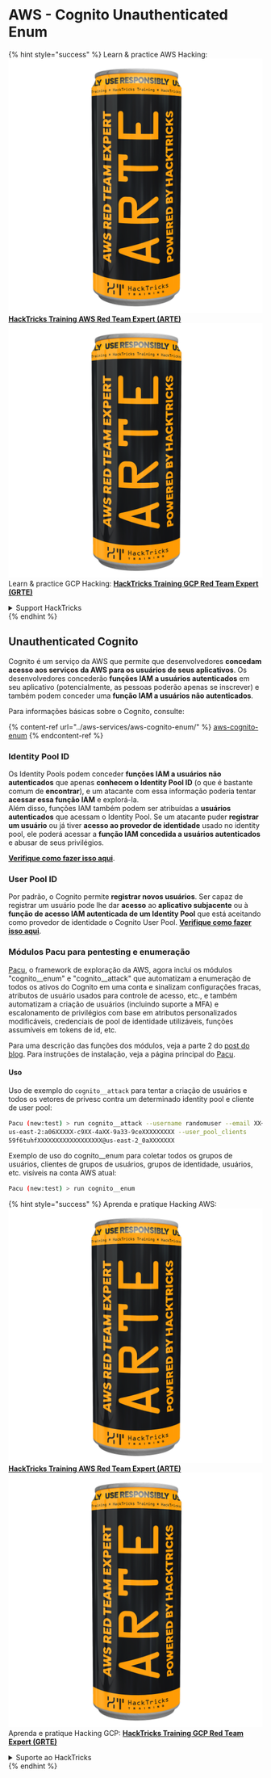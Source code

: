 # AWS - Cognito Unauthenticated Enum

{% hint style="success" %}
Learn & practice AWS Hacking:<img src="../../../.gitbook/assets/image (1) (1) (1).png" alt="" data-size="line">[**HackTricks Training AWS Red Team Expert (ARTE)**](https://training.hacktricks.xyz/courses/arte)<img src="../../../.gitbook/assets/image (1) (1) (1).png" alt="" data-size="line">\
Learn & practice GCP Hacking: <img src="../../../.gitbook/assets/image (2).png" alt="" data-size="line">[**HackTricks Training GCP Red Team Expert (GRTE)**<img src="../../../.gitbook/assets/image (2).png" alt="" data-size="line">](https://training.hacktricks.xyz/courses/grte)

<details>

<summary>Support HackTricks</summary>

* Check the [**subscription plans**](https://github.com/sponsors/carlospolop)!
* **Join the** 💬 [**Discord group**](https://discord.gg/hRep4RUj7f) or the [**telegram group**](https://t.me/peass) or **follow** us on **Twitter** 🐦 [**@hacktricks\_live**](https://twitter.com/hacktricks_live)**.**
* **Share hacking tricks by submitting PRs to the** [**HackTricks**](https://github.com/carlospolop/hacktricks) and [**HackTricks Cloud**](https://github.com/carlospolop/hacktricks-cloud) github repos.

</details>
{% endhint %}

## Unauthenticated Cognito

Cognito é um serviço da AWS que permite que desenvolvedores **concedam acesso aos serviços da AWS para os usuários de seus aplicativos**. Os desenvolvedores concederão **funções IAM a usuários autenticados** em seu aplicativo (potencialmente, as pessoas poderão apenas se inscrever) e também podem conceder uma **função IAM a usuários não autenticados**.

Para informações básicas sobre o Cognito, consulte:

{% content-ref url="../aws-services/aws-cognito-enum/" %}
[aws-cognito-enum](../aws-services/aws-cognito-enum/)
{% endcontent-ref %}

### Identity Pool ID

Os Identity Pools podem conceder **funções IAM a usuários não autenticados** que apenas **conhecem o Identity Pool ID** (o que é bastante comum de **encontrar**), e um atacante com essa informação poderia tentar **acessar essa função IAM** e explorá-la.\
Além disso, funções IAM também podem ser atribuídas a **usuários autenticados** que acessam o Identity Pool. Se um atacante puder **registrar um usuário** ou já tiver **acesso ao provedor de identidade** usado no identity pool, ele poderá acessar a **função IAM concedida a usuários autenticados** e abusar de seus privilégios.

[**Verifique como fazer isso aqui**](../aws-services/aws-cognito-enum/cognito-identity-pools.md).

### User Pool ID

Por padrão, o Cognito permite **registrar novos usuários**. Ser capaz de registrar um usuário pode lhe dar **acesso** ao **aplicativo subjacente** ou à **função de acesso IAM autenticada de um Identity Pool** que está aceitando como provedor de identidade o Cognito User Pool. [**Verifique como fazer isso aqui**](../aws-services/aws-cognito-enum/cognito-user-pools.md#registration).

### Módulos Pacu para pentesting e enumeração

[Pacu](https://github.com/RhinoSecurityLabs/pacu), o framework de exploração da AWS, agora inclui os módulos "cognito\_\_enum" e "cognito\_\_attack" que automatizam a enumeração de todos os ativos do Cognito em uma conta e sinalizam configurações fracas, atributos de usuário usados para controle de acesso, etc., e também automatizam a criação de usuários (incluindo suporte a MFA) e escalonamento de privilégios com base em atributos personalizados modificáveis, credenciais de pool de identidade utilizáveis, funções assumíveis em tokens de id, etc.

Para uma descrição das funções dos módulos, veja a parte 2 do [post do blog](https://rhinosecuritylabs.com/aws/attacking-aws-cognito-with-pacu-p2). Para instruções de instalação, veja a página principal do [Pacu](https://github.com/RhinoSecurityLabs/pacu).

#### Uso

Uso de exemplo do `cognito__attack` para tentar a criação de usuários e todos os vetores de privesc contra um determinado identity pool e cliente de user pool:
```bash
Pacu (new:test) > run cognito__attack --username randomuser --email XX+sdfs2@gmail.com --identity_pools
us-east-2:a06XXXXX-c9XX-4aXX-9a33-9ceXXXXXXXXX --user_pool_clients
59f6tuhfXXXXXXXXXXXXXXXXXX@us-east-2_0aXXXXXXX
```
Exemplo de uso do cognito\_\_enum para coletar todos os grupos de usuários, clientes de grupos de usuários, grupos de identidade, usuários, etc. visíveis na conta AWS atual:
```bash
Pacu (new:test) > run cognito__enum
```
{% hint style="success" %}
Aprenda e pratique Hacking AWS:<img src="../../../.gitbook/assets/image (1) (1) (1).png" alt="" data-size="line">[**HackTricks Training AWS Red Team Expert (ARTE)**](https://training.hacktricks.xyz/courses/arte)<img src="../../../.gitbook/assets/image (1) (1) (1).png" alt="" data-size="line">\
Aprenda e pratique Hacking GCP: <img src="../../../.gitbook/assets/image (2).png" alt="" data-size="line">[**HackTricks Training GCP Red Team Expert (GRTE)**<img src="../../../.gitbook/assets/image (2).png" alt="" data-size="line">](https://training.hacktricks.xyz/courses/grte)

<details>

<summary>Suporte ao HackTricks</summary>

* Confira os [**planos de assinatura**](https://github.com/sponsors/carlospolop)!
* **Junte-se ao** 💬 [**grupo do Discord**](https://discord.gg/hRep4RUj7f) ou ao [**grupo do telegram**](https://t.me/peass) ou **siga**-nos no **Twitter** 🐦 [**@hacktricks\_live**](https://twitter.com/hacktricks_live)**.**
* **Compartilhe truques de hacking enviando PRs para o** [**HackTricks**](https://github.com/carlospolop/hacktricks) e [**HackTricks Cloud**](https://github.com/carlospolop/hacktricks-cloud) repositórios do github.

</details>
{% endhint %}
